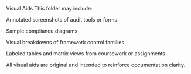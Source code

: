 Visual Aids
This folder may include:

Annotated screenshots of audit tools or forms

Sample compliance diagrams

Visual breakdowns of framework control families

Labeled tables and matrix views from coursework or assignments

All visual aids are original and intended to reinforce documentation clarity.